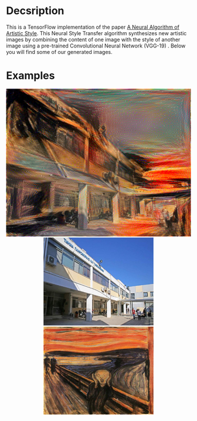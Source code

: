 
# Decsription
This is a TensorFlow implementation of the paper [A Neural Algorithm of Artistic Style](https://arxiv.org/abs/1508.06576). This Neural Style 
Transfer algorithm synthesizes new artistic images by combining the content of one image with the style of another image using a pre-trained 
Convolutional Neural Network (VGG-19) . Below you will find some of our generated images.

# Examples
<p align="center">
 <img src="images/dit_scream_a5_b100000.png" width="512">
 <img src="images/dit_500x400.jpg" width="300">
 <img src="images/scream_500x400.jpg" width="300">
</p>

